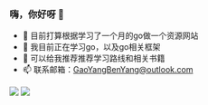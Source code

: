 ### 嗨，你好呀 👋
- 🔭 目前打算根据学习了一个月的go做一个资源网站
- 🌱 我目前正在学习go，以及go相关框架
- 🤔 可以给我推荐推荐学习路线和相关书籍
- 📫 联系邮箱：GaoYangBenYang@outlook.com
 <img align="center" src="https://github-readme-stats.vercel.app/api?username=gaoyangbenyang&hide_title=true&theme=synthwave&locale=cn" />
 <img align="center" src="https://github-readme-stats.vercel.app/api/top-langs?username=gaoyangbenyang&layout=compact&langs_count=10&theme=synthwave&hide_title=true" />
